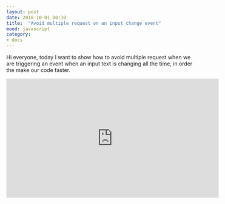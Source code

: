 ```yaml
---
layout: post
date: 2018-10-01 00:10
title:  "Avoid multiple request on an input change event"
mood: javascript
category:
- docs
---
```


Hi everyone, today I want to show how to avoid multiple request when we are triggering an event when an input text is changing all the time, in order the make our code faster.

<!--more-->

<iframe width="560" height="315" src="https://www.youtube.com/embed/ZpAmjXa1S1I" frameborder="0" allow="autoplay; encrypted-media" allowfullscreen></iframe>
